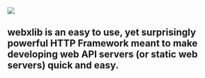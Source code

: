 ![](https://puu.sh/G6U9P/cad4b76b78.png)  
## webxlib is an easy to use, yet surprisingly powerful HTTP Framework meant to make developing web API servers (or static web servers) quick and easy.